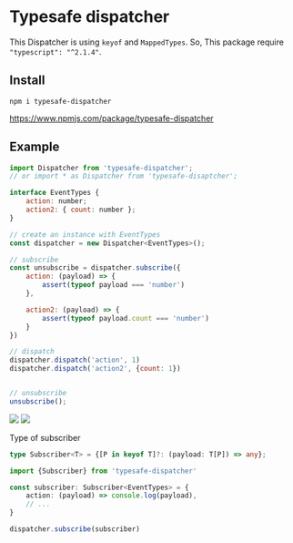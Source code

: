 # Typesafe dispatcher

This Dispatcher is using `keyof` and `MappedTypes`. So, This package require `"typescript": "^2.1.4"`.

## Install

```
npm i typesafe-dispatcher
```

https://www.npmjs.com/package/typesafe-dispatcher

## Example

```js
import Dispatcher from 'typesafe-dispatcher';
// or import * as Dispatcher from 'typesafe-disaptcher';

interface EventTypes {
    action: number;
    action2: { count: number };
}

// create an instance with EventTypes
const dispatcher = new Dispatcher<EventTypes>();

// subscribe
const unsubscribe = dispatcher.subscribe({
	action: (payload) => {
		assert(typeof payload === 'number')
	},

	action2: (payload) => {
		assert(typeof payload.count === 'number')
	}
})

// dispatch
dispatcher.dispatch('action', 1)
dispatcher.dispatch('action2', {count: 1})


// unsubscribe
unsubscribe();
```

![](https://cl.ly/2Z2733433M3t/Image%202017-01-07%20at%204.14.57%20%E5%8D%88%E5%BE%8C.png)
![](https://cl.ly/1f2H14072b3i/Image%202017-01-07%20at%204.15.33%20%E5%8D%88%E5%BE%8C.png)

Type of subscriber

```ts
type Subscriber<T> = {[P in keyof T]?: (payload: T[P]) => any};
```

```ts
import {Subscriber} from 'typesafe-dispatcher'

const subscriber: Subscriber<EventTypes> = {
	action: (payload) => console.log(payload),
    // ...
}

dispatcher.subscribe(subscriber)
```
